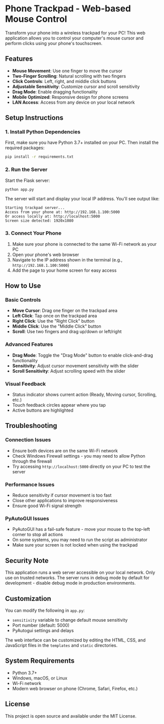 # Phone Trackpad - Web-based Mouse Control

Transform your phone into a wireless trackpad for your PC! This web application allows you to control your computer's mouse cursor and perform clicks using your phone's touchscreen.

## Features

- **Mouse Movement**: Use one finger to move the cursor
- **Two-Finger Scrolling**: Natural scrolling with two fingers
- **Click Controls**: Left, right, and middle click buttons
- **Adjustable Sensitivity**: Customize cursor and scroll sensitivity
- **Drag Mode**: Enable dragging functionality
- **Mobile Optimized**: Responsive design for phone screens
- **LAN Access**: Access from any device on your local network

## Setup Instructions

### 1. Install Python Dependencies

First, make sure you have Python 3.7+ installed on your PC. Then install the required packages:

```bash
pip install -r requirements.txt
```

### 2. Run the Server

Start the Flask server:

```bash
python app.py
```

The server will start and display your local IP address. You'll see output like:

```
Starting trackpad server...
Access from your phone at: http://192.168.1.100:5000
Or access locally at: http://localhost:5000
Screen size detected: 1920x1080
```

### 3. Connect Your Phone

1. Make sure your phone is connected to the same Wi-Fi network as your PC
2. Open your phone's web browser
3. Navigate to the IP address shown in the terminal (e.g., `http://192.168.1.100:5000`)
4. Add the page to your home screen for easy access

## How to Use

### Basic Controls
- **Move Cursor**: Drag one finger on the trackpad area
- **Left Click**: Tap once on the trackpad area
- **Right Click**: Use the "Right Click" button
- **Middle Click**: Use the "Middle Click" button
- **Scroll**: Use two fingers and drag up/down or left/right

### Advanced Features
- **Drag Mode**: Toggle the "Drag Mode" button to enable click-and-drag functionality
- **Sensitivity**: Adjust cursor movement sensitivity with the slider
- **Scroll Sensitivity**: Adjust scrolling speed with the slider

### Visual Feedback
- Status indicator shows current action (Ready, Moving cursor, Scrolling, etc.)
- Touch feedback circles appear where you tap
- Active buttons are highlighted

## Troubleshooting

### Connection Issues
- Ensure both devices are on the same Wi-Fi network
- Check Windows Firewall settings - you may need to allow Python through the firewall
- Try accessing `http://localhost:5000` directly on your PC to test the server

### Performance Issues
- Reduce sensitivity if cursor movement is too fast
- Close other applications to improve responsiveness
- Ensure good Wi-Fi signal strength

### PyAutoGUI Issues
- PyAutoGUI has a fail-safe feature - move your mouse to the top-left corner to stop all actions
- On some systems, you may need to run the script as administrator
- Make sure your screen is not locked when using the trackpad

## Security Note

This application runs a web server accessible on your local network. Only use on trusted networks. The server runs in debug mode by default for development - disable debug mode in production environments.

## Customization

You can modify the following in `app.py`:
- `sensitivity` variable to change default mouse sensitivity
- Port number (default: 5000)
- PyAutogui settings and delays

The web interface can be customized by editing the HTML, CSS, and JavaScript files in the `templates` and `static` directories.

## System Requirements

- Python 3.7+
- Windows, macOS, or Linux
- Wi-Fi network
- Modern web browser on phone (Chrome, Safari, Firefox, etc.)

## License

This project is open source and available under the MIT License.